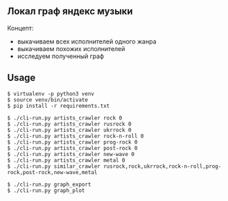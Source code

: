 Локал граф яндекс музыки
---

Концепт:
- выкачиваем всех исполнителей одного жанра
- выкачиваем похожих исполнителей
- исследуем полученный граф


## Usage

```
$ virtualenv -p python3 venv
$ source venv/bin/activate
$ pip install -r requirements.txt

$ ./cli-run.py artists_crawler rock 0
$ ./cli-run.py artists_crawler rusrock 0
$ ./cli-run.py artists_crawler ukrrock 0
$ ./cli-run.py artists_crawler rock-n-roll 0
$ ./cli-run.py artists_crawler prog-rock 0
$ ./cli-run.py artists_crawler post-rock 0
$ ./cli-run.py artists_crawler new-wave 0
$ ./cli-run.py artists_crawler metal 0
$ ./cli-run.py similar_crawler rusrock,rock,ukrrock,rock-n-roll,prog-rock,post-rock,new-wave,metal

$ ./cli-run.py graph_export
$ ./cli-run.py graph_plot
```
